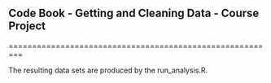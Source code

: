## Code Book - Getting and Cleaning Data - Course Project
=========================================================

The resulting data sets are produced by the run_analysis.R.

